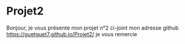 # Projet2

Bonjour, je vous présente mon projet n°2 ci-joint mon adresse github https://guetguet7.github.io/Projet2/
je vous remercie 